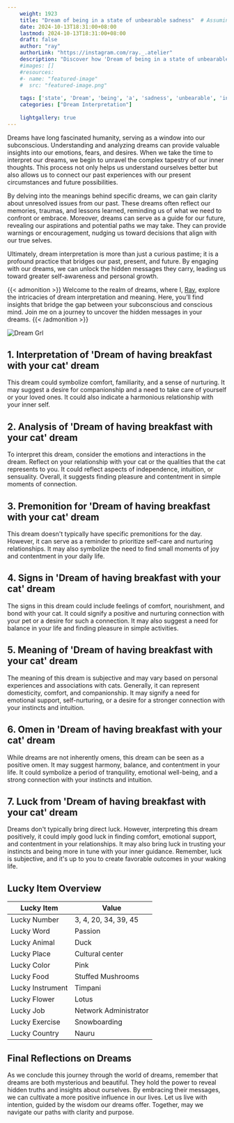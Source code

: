 ```yaml
---
    weight: 1923
    title: "Dream of being in a state of unbearable sadness"  # Assuming 'title' column exists
    date: 2024-10-13T18:31:00+08:00
    lastmod: 2024-10-13T18:31:00+08:00
    draft: false
    author: "ray"
    authorLink: "https://instagram.com/ray._.atelier"
    description: "Discover how 'Dream of being in a state of unbearable sadness' can interpret your future and uncover its significant meanings in your life."
    #images: []
    #resources:
    #- name: "featured-image"
    #  src: "featured-image.png"
    
    tags: ['state', 'Dream', 'being', 'a', 'sadness', 'unbearable', 'in', 'of']
    categories: ["Dream Interpretation"]
    
    lightgallery: true
---
```

    
Dreams have long fascinated humanity, serving as a window into our subconscious. Understanding and analyzing dreams can provide valuable insights into our emotions, fears, and desires. When we take the time to interpret our dreams, we begin to unravel the complex tapestry of our inner thoughts. This process not only helps us understand ourselves better but also allows us to connect our past experiences with our present circumstances and future possibilities.

By delving into the meanings behind specific dreams, we can gain clarity about unresolved issues from our past. These dreams often reflect our memories, traumas, and lessons learned, reminding us of what we need to confront or embrace. Moreover, dreams can serve as a guide for our future, revealing our aspirations and potential paths we may take. They can provide warnings or encouragement, nudging us toward decisions that align with our true selves.

Ultimately, dream interpretation is more than just a curious pastime; it is a profound practice that bridges our past, present, and future. By engaging with our dreams, we can unlock the hidden messages they carry, leading us toward greater self-awareness and personal growth.

{{< admonition >}}
Welcome to the realm of dreams, where I, [Ray](https://instagram.com/ray._.atelier), explore the intricacies of dream interpretation and meaning. Here, you’ll find insights that bridge the gap between your subconscious and conscious mind. Join me on a journey to uncover the hidden messages in your dreams.
{{< /admonition >}}

![Dream Grl](https://cdn.pixabay.com/photo/2017/11/02/03/35/gothic-2910057_1280.jpg "Dream Grl")

## 1. Interpretation of 'Dream of having breakfast with your cat' dream
 This dream could symbolize comfort, familiarity, and a sense of nurturing. It may suggest a desire for companionship and a need to take care of yourself or your loved ones. It could also indicate a harmonious relationship with your inner self.

## 2. Analysis of 'Dream of having breakfast with your cat' dream
 To interpret this dream, consider the emotions and interactions in the dream. Reflect on your relationship with your cat or the qualities that the cat represents to you. It could reflect aspects of independence, intuition, or sensuality. Overall, it suggests finding pleasure and contentment in simple moments of connection.

## 3. Premonition for 'Dream of having breakfast with your cat' dream
 This dream doesn't typically have specific premonitions for the day. However, it can serve as a reminder to prioritize self-care and nurturing relationships. It may also symbolize the need to find small moments of joy and contentment in your daily life.

## 4. Signs in 'Dream of having breakfast with your cat' dream
 The signs in this dream could include feelings of comfort, nourishment, and bond with your cat. It could signify a positive and nurturing connection with your pet or a desire for such a connection. It may also suggest a need for balance in your life and finding pleasure in simple activities.

## 5. Meaning of 'Dream of having breakfast with your cat' dream
 The meaning of this dream is subjective and may vary based on personal experiences and associations with cats. Generally, it can represent domesticity, comfort, and companionship. It may signify a need for emotional support, self-nurturing, or a desire for a stronger connection with your instincts and intuition.

## 6. Omen in 'Dream of having breakfast with your cat' dream
 While dreams are not inherently omens, this dream can be seen as a positive omen. It may suggest harmony, balance, and contentment in your life. It could symbolize a period of tranquility, emotional well-being, and a strong connection with your instincts and intuition.

## 7. Luck from 'Dream of having breakfast with your cat' dream
 Dreams don't typically bring direct luck. However, interpreting this dream positively, it could imply good luck in finding comfort, emotional support, and contentment in your relationships. It may also bring luck in trusting your instincts and being more in tune with your inner guidance. Remember, luck is subjective, and it's up to you to create favorable outcomes in your waking life.

## Lucky Item Overview
| Lucky Item          | Value              |
|---------------|--------------------|
| Lucky Number        | 3, 4, 20, 34, 39, 45  |
| Lucky Word          | Passion |
| Lucky Animal        | Duck |
| Lucky Place         | Cultural center     |
| Lucky Color         | Pink     |
| Lucky Food          | Stuffed Mushrooms      |
| Lucky Instrument    | Timpani |
| Lucky Flower        | Lotus    |
| Lucky Job           | Network Administrator       |
| Lucky Exercise      | Snowboarding  |
| Lucky Country       | Nauru    |


##  Final Reflections on Dreams

As we conclude this journey through the world of dreams, remember that dreams are both mysterious and beautiful. They hold the power to reveal hidden truths and insights about ourselves. By embracing their messages, we can cultivate a more positive influence in our lives. Let us live with intention, guided by the wisdom our dreams offer. Together, may we navigate our paths with clarity and purpose.

